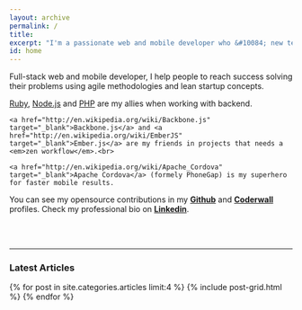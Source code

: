 ```yaml
---
layout: archive
permalink: /
title:
excerpt: "I'm a passionate web and mobile developer who &#10084; new technologies"
id: home
---
```


<div id="content" class="page-content" itemprop="articleBody">
  <p>
    Full-stack web and mobile developer, I help people to reach success solving their problems using agile methodologies and lean startup concepts.
  </p>

  <p>
    <a href="http://en.wikipedia.org/wiki/Ruby_%28programming_language%29" target="_blank">Ruby</a>, <a href="http://en.wikipedia.org/wiki/NodeJS" target="_blank">Node.js</a> and <a href="http://en.wikipedia.org/wiki/Laravel_%28framework%29" target="_blank">PHP</a> are my allies when working with backend.<br>

    <a href="http://en.wikipedia.org/wiki/Backbone.js" target="_blank">Backbone.js</a> and <a href="http://en.wikipedia.org/wiki/EmberJS" target="_blank">Ember.js</a> are my friends in projects that needs a <em>zen workflow</em>.<br>

    <a href="http://en.wikipedia.org/wiki/Apache_Cordova" target="_blank">Apache Cordova</a> (formely PhoneGap) is my superhero for faster mobile results.
  </p>

  <p>You can see my opensource contributions in my <strong><a href="https://github.com/jnettome">Github</a></strong> and <strong><a href="https://coderwall.com/joaonettome">Coderwall</a></strong> profiles. Check my professional bio on <strong><a href="https://linkedin.com/in/joaonettome">Linkedin</a></strong>.</p>
</div>
<br><br>

---

### Latest Articles

<div class="tiles">
{% for post in site.categories.articles limit:4 %}
  {% include post-grid.html %}
{% endfor %}
</div><!-- /.tiles -->
